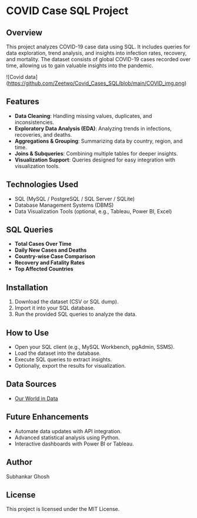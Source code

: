 # COVID Case SQL Project

## Overview
This project analyzes COVID-19 case data using SQL. It includes queries for data exploration, trend analysis, and insights into infection rates, recovery, and mortality. The dataset consists of global COVID-19 cases recorded over time, allowing us to gain valuable insights into the pandemic.

![Covid data] (https://github.com/Zeetwo/Covid_Cases_SQL/blob/main/COVID_img.png)
## Features
- **Data Cleaning**: Handling missing values, duplicates, and inconsistencies.
- **Exploratory Data Analysis (EDA)**: Analyzing trends in infections, recoveries, and deaths.
- **Aggregations & Grouping**: Summarizing data by country, region, and time.
- **Joins & Subqueries**: Combining multiple tables for deeper insights.
- **Visualization Support**: Queries designed for easy integration with visualization tools.

## Technologies Used
- SQL (MySQL / PostgreSQL / SQL Server / SQLite)
- Database Management Systems (DBMS)
- Data Visualization Tools (optional, e.g., Tableau, Power BI, Excel)

## SQL Queries
- **Total Cases Over Time**
- **Daily New Cases and Deaths**
- **Country-wise Case Comparison**
- **Recovery and Fatality Rates**
- **Top Affected Countries**

## Installation
1. Download the dataset (CSV or SQL dump).
2. Import it into your SQL database.
3. Run the provided SQL queries to analyze the data.

## How to Use
- Open your SQL client (e.g., MySQL Workbench, pgAdmin, SSMS).
- Load the dataset into the database.
- Execute SQL queries to extract insights.
- Optionally, export the results for visualization.

## Data Sources
- [Our World in Data](https://ourworldindata.org/coronavirus)

## Future Enhancements
- Automate data updates with API integration.
- Advanced statistical analysis using Python.
- Interactive dashboards with Power BI or Tableau.

## Author
Subhankar Ghosh

## License
This project is licensed under the MIT License.

